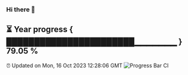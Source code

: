### Hi there 👋
⏳ Year progress { ███████████████████████▁▁▁▁▁▁▁ } 79.05 %
---
⏰ Updated on Mon, 16 Oct 2023 12:28:06 GMT
![Progress Bar CI](https://github.com/liununu/liununu/workflows/Progress%20Bar%20CI/badge.svg)
